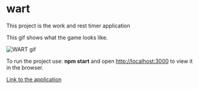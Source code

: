 # wart

This project is the work and rest timer application

This gif shows what the game looks like.

![WART gif](https://s8.gifyu.com/images/bandicam-2020-10-12-12-24-56-097.gif)

To run the project use: **npm start** and open [http://localhost:3000](http://localhost:3000) to view it in the browser.

[Link to the application](https://serejabogdan.github.io/wart/)
